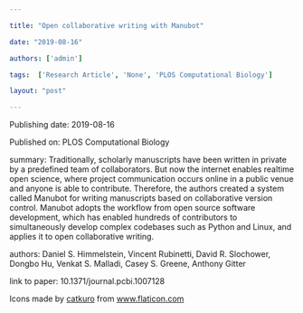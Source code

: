 ---
title: "Open collaborative writing with Manubot"
date: "2019-08-16"
authors: ['admin']
tags:  ['Research Article', 'None', 'PLOS Computational Biology']
layout: "post"
---
Publishing date: 2019-08-16

Published on: PLOS Computational Biology

summary: Traditionally, scholarly manuscripts have been written in private by a predefined team of collaborators. But now the internet enables realtime open science, where project communication occurs online in a public venue and anyone is able to contribute. Therefore, the authors created a system called Manubot for writing manuscripts based on collaborative version control. Manubot adopts the workflow from open source software development, which has enabled hundreds of contributors to simultaneously develop complex codebases such as Python and Linux, and applies it to open collaborative writing.

authors: Daniel S. Himmelstein, Vincent Rubinetti, David R. Slochower, Dongbo Hu, Venkat S. Malladi, Casey S. Greene, Anthony Gitter

link to paper: 10.1371/journal.pcbi.1007128

Icons made by <a href="https://www.flaticon.com/free-icon/bookshelves_3576884" title="catkuro">catkuro</a> from <a href="https://www.flaticon.com/" title="Flaticon"> www.flaticon.com</a>